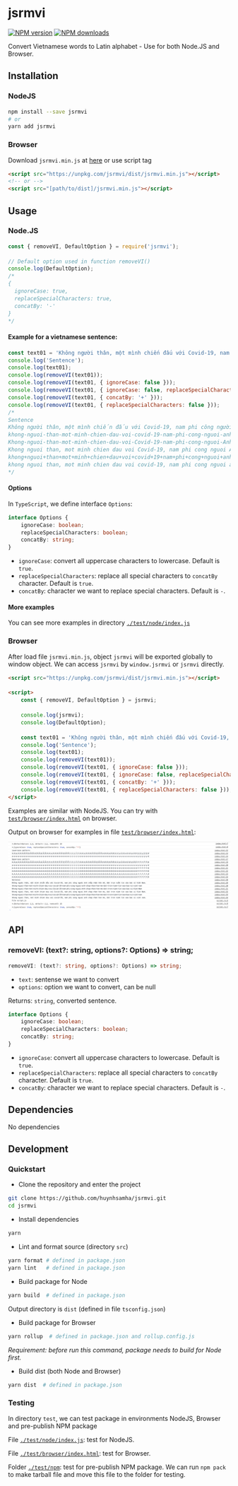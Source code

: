 # jsrmvi

[![NPM version][npm-image]][npm-url]
[![NPM downloads][downloads-image]][downloads-url]

Convert Vietnamese words to Latin alphabet - Use for both Node.JS and Browser.

## Installation

### NodeJS

```bash
npm install --save jsrmvi
# or
yarn add jsrmvi
```

### Browser

Download `jsrmvi.min.js` at [here](https://unpkg.com/jsrmvi/dist/jsrmvi.min.js) or use script tag

```html
<script src="https://unpkg.com/jsrmvi/dist/jsrmvi.min.js"></script>
<!-- or -->
<script src="[path/to/dist]/jsrmvi.min.js"></script>
```

## Usage

### Node.JS

```js
const { removeVI, DefaultOption } = require('jsrmvi');

// Default option used in function removeVI()
console.log(DefaultOption);
/*
{
  ignoreCase: true,
  replaceSpecialCharacters: true,
  concatBy: '-'
}
*/
```

#### Example for a vietnamese sentence:

```js
const text01 = 'Không người thân, một mình chiến đấu với Covid-19, nam phi công người Anh chấp nhận hôn mê, đặt trọn niềm tin vào bác sĩ Việt Nam.';
console.log('Sentence');
console.log(text01);
console.log(removeVI(text01));
console.log(removeVI(text01, { ignoreCase: false }));
console.log(removeVI(text01, { ignoreCase: false, replaceSpecialCharacters: false }));
console.log(removeVI(text01, { concatBy: '+' }));
console.log(removeVI(text01, { replaceSpecialCharacters: false }));
/*
Sentence
Không người thân, một mình chiến đấu với Covid-19, nam phi công người Anh chấp nhận hôn mê, đặt trọn niềm tin vào bác sĩ Việt Nam.
khong-nguoi-than-mot-minh-chien-dau-voi-covid-19-nam-phi-cong-nguoi-anh-chap-nhan-hon-me-dat-tron-niem-tin-vao-bac-si-viet-nam
Khong-nguoi-than-mot-minh-chien-dau-voi-Covid-19-nam-phi-cong-nguoi-Anh-chap-nhan-hon-me-dat-tron-niem-tin-vao-bac-si-Viet-Nam
Khong nguoi than, mot minh chien dau voi Covid-19, nam phi cong nguoi Anh chap nhan hon me, dat tron niem tin vao bac si Viet Nam.
khong+nguoi+than+mot+minh+chien+dau+voi+covid+19+nam+phi+cong+nguoi+anh+chap+nhan+hon+me+dat+tron+niem+tin+vao+bac+si+viet+nam
khong nguoi than, mot minh chien dau voi covid-19, nam phi cong nguoi anh chap nhan hon me, dat tron niem tin vao bac si viet nam.
*/
```

#### Options

In `TypeScript`, we define interface `Options`:

```ts
interface Options {
	ignoreCase: boolean;
	replaceSpecialCharacters: boolean;
	concatBy: string;
}
```

+ `ignoreCase`: convert all uppercase characters to lowercase. Default is `true`.
+ `replaceSpecialCharacters`: replace all special characters to `concatBy` character. Default is `true`.
+ `concatBy`: character we want to replace special characters. Default is `-`.


#### More examples

You can see more examples in directory [`./test/node/index.js`](./test/node/index.js)

### Browser

After load file `jsrmvi.min.js`, object `jsrmvi` will be exported globally to window object. We can access `jsrmvi` by `window.jsrmvi` or `jsrmvi` directly.

```html
<script src="https://unpkg.com/jsrmvi/dist/jsrmvi.min.js"></script>

<script>
	const { removeVI, DefaultOption } = jsrmvi;

	console.log(jsrmvi);
	console.log(DefaultOption);

	const text01 = 'Không người thân, một mình chiến đấu với Covid-19, nam phi công người Anh chấp nhận hôn mê, đặt trọn niềm tin vào bác sĩ Việt Nam.';
	console.log('Sentence');
	console.log(text01);
	console.log(removeVI(text01));
	console.log(removeVI(text01, { ignoreCase: false }));
	console.log(removeVI(text01, { ignoreCase: false, replaceSpecialCharacters: false }));
	console.log(removeVI(text01, { concatBy: '+' }));
	console.log(removeVI(text01, { replaceSpecialCharacters: false }));
</script>
```

Examples are similar with NodeJS. You can try with [`test/browser/index.html`](./test/browser/index.html) on browser.

Output on browser for examples in file [`test/browser/index.html`](./test/browser/index.html):

<img src="./assets/img/browser.png" alt="Browser result">

## API

### removeVI: (text?: string, options?: Options) => string;

```ts
removeVI: (text?: string, options?: Options) => string;
```

+ `text`: sentense we want to convert
+ `options`: option we want to convert, can be null

Returns: `string`, converted sentence.

```ts
interface Options {
	ignoreCase: boolean;
	replaceSpecialCharacters: boolean;
	concatBy: string;
}
```

+ `ignoreCase`: convert all uppercase characters to lowercase. Default is `true`.
+ `replaceSpecialCharacters`: replace all special characters to `concatBy` character. Default is `true`.
+ `concatBy`: character we want to replace special characters. Default is `-`.

## Dependencies

No dependencies

## Development

### Quickstart

+ Clone the repository and enter the project

```bash
git clone https://github.com/huynhsamha/jsrmvi.git
cd jsrmvi
```

+ Install dependencies

```bash
yarn
```

+ Lint and format source (directory `src`)

```bash
yarn format # defined in package.json
yarn lint   # defined in package.json
```

+ Build package for Node

```bash
yarn build  # defined in package.json
```

Output directory is `dist` (defined in file `tsconfig.json`)

+ Build package for Browser

```bash
yarn rollup  # defined in package.json and rollup.config.js
```

*Requirement: before run this command, package needs to build for Node first.*

+ Build dist (both Node and Browser)

```bash
yarn dist  # defined in package.json
```

### Testing

In directory `test`, we can test package in environments NodeJS, Browser and pre-publish NPM package

File [`./test/node/index.js`](./test/node/index.js): test for NodeJS.

File [`./test/browser/index.html`](./test/browser/index.html): test for Browser.

Folder [`./test/npm`](./test/npm): test for pre-publish NPM package. We can run `npm pack` to make tarball file and move this file to the folder for testing.


[npm-image]: https://img.shields.io/npm/v/jsrmvi.svg?style=flat
[npm-url]: https://www.npmjs.com/package/jsrmvi
[downloads-image]: https://img.shields.io/npm/dm/jsrmvi.svg?style=flat
[downloads-url]: https://www.npmjs.com/package/jsrmvi


